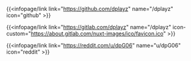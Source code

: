 {{<infopage/link link="https://github.com/dplayz" name="/dplayz" icon="github" >}}

{{<infopage/link link="https://gitlab.com/dplayz" name="/dplayz" icon-custom="https://about.gitlab.com/nuxt-images/ico/favicon.ico" >}}

{{<infopage/link link="https://reddit.com/u/dpG06" name="u/dpG06" icon="reddit" >}}